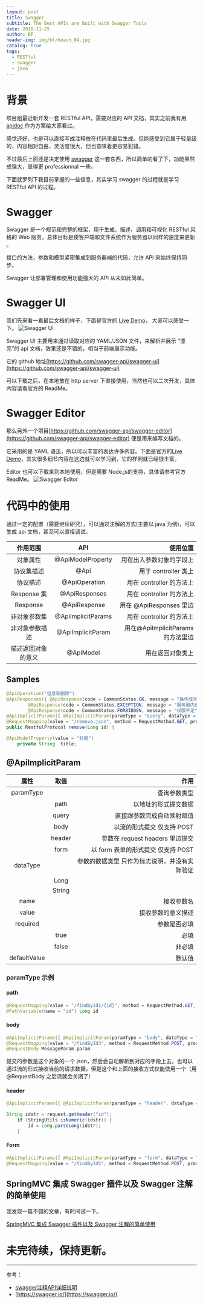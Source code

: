 ```yaml
---
layout: post
title: Swagger
subtitle: The Best APIs are Built with Swagger Tools
date: 2018-11-25
author: BF
header-img: img/bf/beach_04.jpg
catalog: true
tags:
  - RESTful
  - swagger
  - java
---
```


# 背景

项目组最近新开发一套 RESTful API，需要对应的 API 文档，其实之前我有用 [apidoc](http://apidocjs.com/) 作为方案给大家看过。

感觉还好，也是可以直接写成注释放在代码里最后生成。但能感受到它属于轻量级的，内容相对自由，灵活度很大，但也意味着更容易犯错。

不过最后上面还是决定使用 [swagger](https://swagger.io/) 这一套东西，所以简单的看了下，功能果然成强大，显得更 professionnal 一些。

下面就罗列下我目前掌握的一些信息，其实学习 swagger 的过程就是学习 RESTful API 的过程。
<!-- more -->
# Swagger

Swagger 是一个规范和完整的框架，用于生成、描述、调用和可视化 RESTful 风格的 Web 服务。总体目标是使客户端和文件系统作为服务器以同样的速度来更新 。

接口的方法，参数和模型紧密集成到服务器端的代码，允许 API 来始终保持同步。

Swagger 让部署管理和使用功能强大的 API 从未如此简单。

# Swagger UI

我们先来看一看最后文档的样子，下面是官方的 [Live Demo](https://swagger.io/tools/swagger-ui/)， 大家可以感受一下。
![Swagger UI](/img/post/2018/11/2018-11-22-Swagger-ui.gif)

Swagger UI 主要用来通过读取对应的 YAML/JSON 文件，来解析并展示 “漂亮”的 api 文档，效果还是不错的，相当于前端展示功能。

它的 github 地址[https://github.com/swagger-api/swagger-ui](https://github.com/swagger-api/swagger-ui)

可以下载之后，在本地放在 http server 下直接使用，当然也可以二次开发，具体内容请看官方的 ReadMe。

# Swagger Editor

那么另外一个项目[https://github.com/swagger-api/swagger-editor](https://github.com/swagger-api/swagger-editor) 便是用来编写文档的。

它采用的是 YAML 语法，所以可以丰富的表达许多内容。下面是官方的[Live Demo](https://swagger.io/tools/swagger-editor/)，其实很多细节内容在这边就可以学习到，它的样例就已经很丰富。

Editor 也可以下载来到本地使用，但是需要 Node.js的支持，具体请参考官方 ReadMe。
![Swagger Editor](/img/post/2018/11/2018-11-22-Swagger-editor.jpg)

# 代码中的使用

通过一定的配置（需要继续研究），可以通过注解的方式(主要以 java 为例)，可以生成 api 文档，甚至可以直接调试。

|      作用范围      |        API         |                          使用位置 |
| :----------------: | :----------------: | --------------------------------: |
|      对象属性      | @ApiModelProperty  |          用在出入参数对象的字段上 |
|     协议集描述     |        @Api        |              用于 controller 类上 |
|      协议描述      |   @ApiOperation    |          用在 controller 的方法上 |
|    Response 集     |   @ApiResponses    |          用在 controller 的方法上 |
|      Response      |    @ApiResponse    |           用在 @ApiResponses 里边 |
|    非对象参数集    | @ApiImplicitParams |          用在 controller 的方法上 |
|   非对象参数描述   | @ApiImplicitParam  | 用在@ApiImplicitParams 的方法里边 |
| 描述返回对象的意义 |     @ApiModel      |                  用在返回对象类上 |

## Samples

```java
@ApiOperation("信息软删除")
@ApiResponses({ @ApiResponse(code = CommonStatus.OK, message = "操作成功"),
        @ApiResponse(code = CommonStatus.EXCEPTION, message = "服务器内部异常"),
        @ApiResponse(code = CommonStatus.FORBIDDEN, message = "权限不足") })
@ApiImplicitParams({ @ApiImplicitParam(paramType = "query", dataType = "Long", name = "id", value = "信息id", required = true) })
@RequestMapping(value = "/remove.json", method = RequestMethod.GET, produces = MediaType.APPLICATION_JSON_UTF8_VALUE)
public RestfulProtocol remove(Long id) {
```

```java
@ApiModelProperty(value = "标题")
    private String  title;
```

## @ApiImplicitParam

|     属性     |  取值  |                                          作用 |
| :----------: | :----: | --------------------------------------------: |
|  paramType   |        |                                  查询参数类型 |
|              |  path  |                          以地址的形式提交数据 |
|              | query  |                    直接跟参数完成自动映射赋值 |
|              |  body  |                    以流的形式提交 仅支持 POST |
|              | header |               参数在 request headers 里边提交 |
|              |  form  |            以 form 表单的形式提交 仅支持 POST |
|   dataType   |        | 参数的数据类型 只作为标志说明，并没有实际验证 |
|              |  Long  |                                               |
|              | String |                                               |
|     name     |        |                                    接收参数名 |
|    value     |        |                            接收参数的意义描述 |
|   required   |        |                                  参数是否必填 |
|              |  true  |                                          必填 |
|              | false  |                                        非必填 |
| defaultValue |        |                                        默认值 |

### paramType 示例

#### path

```java
@RequestMapping(value = "/findById1/{id}", method = RequestMethod.GET, produces = MediaType.APPLICATION_JSON_UTF8_VALUE)
@PathVariable(name = "id") Long id
```

#### body

```java
@ApiImplicitParams({ @ApiImplicitParam(paramType = "body", dataType = "MessageParam", name = "param", value = "信息参数", required = true) })
@RequestMapping(value = "/findById3", method = RequestMethod.POST, produces = MediaType.APPLICATION_JSON_UTF8_VALUE, consumes = MediaType.APPLICATION_JSON_VALUE)
@RequestBody MessageParam param
```

提交的参数是这个对象的一个 json，然后会自动解析到对应的字段上去，也可以通过流的形式接收当前的请求数据，但是这个和上面的接收方式仅能使用一个（用@RequestBody 之后流就会关闭了）

#### header

```java
@ApiImplicitParams({ @ApiImplicitParam(paramType = "header", dataType = "Long", name = "id", value = "信息id", required = true) })

String idstr = request.getHeader("id");
    if (StringUtils.isNumeric(idstr)) {
        id = Long.parseLong(idstr);
    }
```

#### Form

```java
@ApiImplicitParams({ @ApiImplicitParam(paramType = "form", dataType = "Long", name = "id", value = "信息id", required = true) })
@RequestMapping(value = "/findById5", method = RequestMethod.POST, produces = MediaType.APPLICATION_JSON_UTF8_VAL
```

## SpringMVC 集成 Swagger 插件以及 Swagger 注解的简单使用

我发现一篇不错的文章，有时间试一下。

[SpringMVC 集成 Swagger 插件以及 Swagger 注解的简单使用](https://www.jianshu.com/p/67c9b84226cd)

# 未完待续，保持更新。

---

参考：

- [swagger注释API详细说明](https://blog.csdn.net/xupeng874395012/article/details/68946676)
- [https://swagger.io/](https://swagger.io/)
